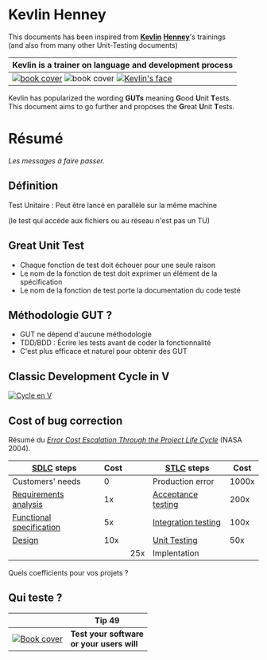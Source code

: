 Kevlin Henney
=============
<!--.slide: data-background="#007" data-background-transition="zoom"-->


This documents has been inspired from [**Kevlin**][HKi] [**Henney**][HKs]'s trainings  
(and also from many other Unit-Testing documents)

[HKi]: http://www.infoq.com/author/Kevlin-Henney#Presentations "Presentations of Kevlin Henney on infoq.com"
[HKs]: http://www.slideshare.net/Kevlin/what-we-talk-about-when-we-talk-about-unit-testing "One good presentation on slideshare.net"

| Kevlin is a trainer on language and development process
|--------------------------------------------
| [![book cover][97p]][97L] ![book cover][97j] [![Kevlin's face][KH]][KHw]

Kevlin has popularized the wording **GUTs** meaning **G**ood **U**nit **T**ests.  
This document aims to go further and proposes the **G**reat **U**nit **T**ests.

[97p]: http://akamaicovers.oreilly.com/images/9780596809492/cat.gif "97 Things Every Programmer Should Know (2010)"
[97L]: http://programmer.97things.oreilly.com/wiki/index.php/Contributions_Appearing_in_the_Book
[97j]: http://akamaicovers.oreilly.com/images/0636920048824/cat.gif "97 Things Every Java Programmer Should Know (2017)"
[KH]:  http://programmer.97things.oreilly.com/wiki/images/9/98/Kevlin_251x228.jpg
[KHw]: https://en.wikipedia.org/wiki/Kevlin_Henney



Résumé
======
<!--.slide: data-background="#720" data-background-transition="zoom"-->

*Les messages à faire passer.*


Définition
----------

Test Unitaire : Peut être lancé en parallèle sur la même machine

(le test qui accéde aux fichiers ou au réseau n'est pas un TU)


Great Unit Test
---------------

* Chaque fonction de test doit échouer pour une seule raison
* Le nom de la fonction de test doit exprimer un élément de la spécification
* Le nom de la fonction de test porte la documentation du code testé


Méthodologie GUT ?
------------------

* GUT ne dépend d'aucune méthodologie
* TDD/BDD : Écrire les tests avant de coder la fonctionnalité
* C'est plus efficace et naturel pour obtenir des GUT



Classic Development Cycle in V
------------------------------
<!--.slide: data-background="#440" data-background-transition="zoom"-->

[![Cycle en V][v_svg]][v_lnk]

[v_svg]: http://upload.wikimedia.org/wikipedia/commons/f/f9/V-model.svg
[v_lnk]: http://commons.wikimedia.org/wiki/File:V-model.svg


Cost of bug correction
----------------------

Résumé du *[Error Cost Escalation Through the Project Life Cycle][nasa]* (NASA 2004).

[SDLC][SDLC] steps            | Cost |&nbsp;| [STLC][STLC] steps       | Cost
------------------------------|------|------|--------------------------|------
Customers' needs              |  0   |      | Production error         | 1000x
[Requirements analysis][ra]   |  1x  |      | [Acceptance testing][at] |  200x
[Functional specification][fs]|  5x  |      | [Integration testing][it]|  100x
[Design][sd]                  | 10x  |      | [Unit Testing][ut]       |   50x
&nbsp;                        |&nbsp;| 25x  | Implentation             |

Quels coefficients pour vos projets ?

[nasa]: http://ntrs.nasa.gov/search.jsp?R=20100036670
[SDLC]: http://en.wikipedia.org/wiki/Software_development_process   "Software Development Life Cycle"
[STLC]: http://en.wikipedia.org/wiki/Software_testing_life_cycle    "Software Testing Life Cycle"
[ra]:   http://en.wikipedia.org/wiki/Requirements_analysis
[fs]:   http://en.wikipedia.org/wiki/Functional_specification
[sd]:   http://en.wikipedia.org/wiki/Software_design
[at]:   http://en.wikipedia.org/wiki/Acceptance_testing
[it]:   http://en.wikipedia.org/wiki/Integration_testing
[ut]:   http://en.wikipedia.org/wiki/Unit_testing


Qui teste ?
-----------

| &nbsp;                     | Tip 49
|----------------------------|--------
|[![Book cover][PImg]][PLink]|**Test your software <br>or your users will**

[PImg]: http://upload.wikimedia.org/wikipedia/en/8/8f/The_pragmatic_programmer.jpg "The Pragmatic Programmer by Andrew Hunt and David Thomas (1999)"
[PLink]: https://en.wikipedia.org/wiki/The_Pragmatic_Programmer
